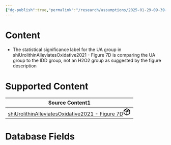 ```yaml
---
{"dg-publish":true,"permalink":"/research/assumptions/2025-01-29-09-39-49/","updated":"2025-01-29T09:39:49-05:00"}
---
```


# Content
- The statistical significance label for the UA group in shiUrolithinAlleviatesOxidative2021 - Figure 7D is comparing the UA group to the IDD group, not an H2O2 group as suggested by the figure description
# Supported Content
<div><table class="dataview table-view-table"><thead class="table-view-thead"><tr class="table-view-tr-header"><th class="table-view-th"><span>Source Content</span><span class="dataview small-text">1</span></th></tr></thead><tbody class="table-view-tbody"><tr><td><span><a data-tooltip-position="top" aria-label="Research/Source Content/shiUrolithinAlleviatesOxidative2021 - Figure 7D.md" data-href="Research/Source Content/shiUrolithinAlleviatesOxidative2021 - Figure 7D.md" href="Research/Source Content/shiUrolithinAlleviatesOxidative2021 - Figure 7D.md" class="internal-link" target="_blank" rel="noopener nofollow" fileclass-name="Research Links">shiUrolithinAlleviatesOxidative2021 - Figure 7D</a><a class="metadata-menu fileclass-icon"><svg xmlns="http://www.w3.org/2000/svg" width="24" height="24" viewBox="0 0 24 24" fill="none" stroke="currentColor" stroke-width="2" stroke-linecap="round" stroke-linejoin="round" class="svg-icon lucide-package"><path d="m7.5 4.27 9 5.15"></path><path d="M21 8a2 2 0 0 0-1-1.73l-7-4a2 2 0 0 0-2 0l-7 4A2 2 0 0 0 3 8v8a2 2 0 0 0 1 1.73l7 4a2 2 0 0 0 2 0l7-4A2 2 0 0 0 21 16Z"></path><path d="m3.3 7 8.7 5 8.7-5"></path><path d="M12 22V12"></path></svg></a></span></td></tr></tbody></table></div>

# Database Fields